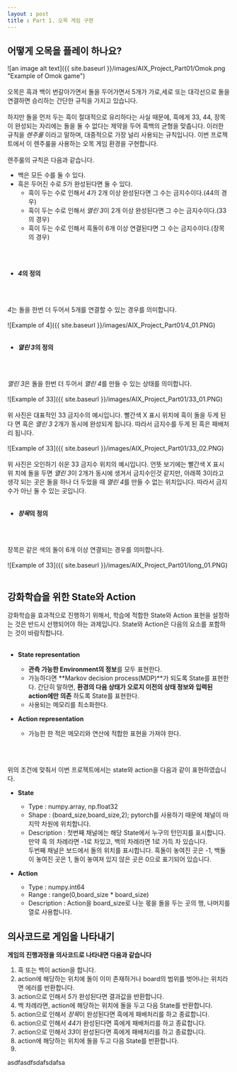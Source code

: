 ```yaml
---
layout : post
title : Part 1. 오목 게임 구현
---
```


## **어떻게 오목을 플레이 하나요?**
![an image alt text]({{ site.baseurl }}/images/AIX_Project_Part01/Omok.png "Example of Omok game")
<br />
<br />
  오목은 흑과 백이 번갈아가면서 돌을 두어가면서 5개가 가로,세로 또는 대각선으로 돌을
 연결하면 승리하는 간단한 규칙을 가지고 있습니다.
<br />
<br />
  하지만 돌을 먼저 두는 흑이 절대적으로 유리하다는 사실 때문에, 흑에게 33, 44, 장목이
 완성되는 자리에는 돌을 둘 수 없다는 제약을 두어 흑백의 균형을 맞춥니다. 이러한 규칙을
 *렌주룰* 이라고 말하며, 대중적으로 가장 널리 사용되는 규칙입니다. 이번 프로젝트에서
 이 렌주룰을 사용하는 오목 게임 환경을 구현합니다.
<br />
<br />
 렌주룰의 규칙은 다음과 같습니다.
- 백은 모든 수를 둘 수 있다.
- 흑은 두어진 수로 *5*가 완성된다면 둘 수 있다.
  * 흑이 두는 수로 인해서 *4*가 2개 이상 완성된다면 그 수는 금지수이다.(44의 경우)
  * 흑이 두는 수로 인해서 *열린 3*이 2개 이상 완성된다면 그 수는 금지수이다.(33의 경우)
  * 흑이 두는 수로 인해서 흑돌이 6개 이상 연결된다면 그 수는 금지수이다.(장목의 경우)

<br />
<br />

* ***4*의 정의**
<br />
<br />

 *4*는 돌을 한번 더 두어서 5개를 연결할 수 있는 경우를 의미합니다.
<br />
<br />
![Example of 4]({{ site.baseurl }}/images/AIX_Project_Part01/4_01.PNG)
<br />
<br />
* ***열린 3*의 정의**
<br />
<br />

  *열린 3*은 돌을 한번 더 두어서 *열린 4*를 만들 수 있는 상태를 의미합니다.
<br />
<br />
![Example of 33]({{ site.baseurl }}/images/AIX_Project_Part01/33_01.PNG)
<br />
<br />
  위 사진은 대표적인 33 금지수의 예시입니다. 빨간색 X 표시 위치에 흑이 돌을 두게 된다
 면 흑은 *열린 3* 2개가 동시에 완성되게 됩니다. 따라서 금지수를 두게 된 흑은 패배처리
 됩니다.
<br />
<br />
![Example of 33]({{ site.baseurl }}/images/AIX_Project_Part01/33_02.PNG)
<br />
<br />
  위 사진은 오인하기 쉬운 33 금지수 위치의 예시입니다. 언뜻 보기에는 빨간색 X 표시 위
 치에 돌을 두면 *열린 3*이 2개가 동시에 생겨서 금지수인것 같지만, 아래쪽 3이라고 생각
 되는 곳은 돌을 하나 더 두었을 때 *열린 4*를 만들 수 없는 위치입니다. 따라서 금지수가
 아닌 둘 수 있는 곳입니다.
<br />
<br />
* ***장목*의 정의**
<br />
<br />

  장목은 같은 색의 돌이 6개 이상 연결되는 경우를 의미합니다.
<br />
<br />
![Example of 33]({{ site.baseurl }}/images/AIX_Project_Part01/long_01.PNG)
<br />
<br />

## **강화학습을 위한 State와 Action**
   강화학습을 효과적으로 진행하기 위해서, 학습에 적합한 State와 Action 표현을 설정하는
 것은 반드시 선행되어야 하는 과제입니다. State와 Action은 다음의 요소를 포함하는 것이
  바람직합니다.
<br />
<br />
- **State representation**
    * **관측 가능한 Environment의 정보**를 모두 표현한다.
    * 가능하다면 **Markov decision process(MDP)**가 되도록 State를 표현한다.
  간단히 말하면, **환경의 다음 상태가 오로지 이전의 상태 정보와 입력된 action에만 의존**
  하도록 State를 표현한다.
    * 사용되는 메모리를 최소화한다.

- **Action representation**
    * 가능한 한 적은 메모리와 연산에 적합한 표현을 가져야 한다.
<br />
<br />

 위의 조건에 맞춰서 이번 프로젝트에서는 state와 action을 다음과 같이 표현하였습니다.

- **State**
    * Type : numpy.array, np.float32
    * Shape : (board_size,board_size,2); pytorch를 사용하기 때문에 채널이
  마지막 차원에 위치합니다.
    * Description : 첫번째 채널에는 해당 State에서 누구의 턴인지를 표시합니다. 만약 흑
  의 차례라면 -1로 차있고, 백의 차례라면 1로 가득 차 있습니다.  
  두번째 채널은 보드에서 돌의 위치를 표시합니다. 흑돌이 놓여진 곳은 -1, 백돌이 놓여진 곳은
  1, 돌이 놓여져 있지 않은 곳은 0으로 표기되어 있습니다.

- **Action**
    * Type : numpy.int64
    * Range : range(0,board_size * board_size)
    * Description : Action을 board_size로 나눈 몫을 돌을 두는 곳의 행, 나머지를
  열로 사용합니다.

## 의사코드로 게임을 나타내기
 **게임의 진행과정을 의사코드로 나타내면 다음과 같습니다**
1. 흑 또는 백이 action을 합니다.
2. action에 해당하는 위치에 돌이 이미 존재하거나 board의 범위를 벗어나는 위치라면 에러를 반환합니다.
3. action으로 인해서 *5*가 완성된다면 결과값을 반환합니다.
4. 백 차례라면, action에 해당하는 위치에 돌을 두고 다음 State를 반환합니다.
5. action으로 인해서 *장목*이 완성된다면 흑에게 패배처리를 하고 종료합니다.
6. action으로 인해서 *44*가 완성된다면 흑에게 패배처리를 하고 종료합니다.
7. action으로 인해서 *33*이 완성된다면 흑에게 패배처리를 하고 종료합니다.
8. action에 해당하는 위치에 돌을 두고 다음 State를 반환합니다.
9. 
asdfasdfsdafsdafsa

